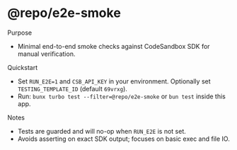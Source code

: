 # @repo/e2e-smoke

Purpose
- Minimal end-to-end smoke checks against CodeSandbox SDK for manual verification.

Quickstart
- Set `RUN_E2E=1` and `CSB_API_KEY` in your environment. Optionally set `TESTING_TEMPLATE_ID` (default `69vrxg`).
- Run: `bunx turbo test --filter=@repo/e2e-smoke` or `bun test` inside this app.

Notes
- Tests are guarded and will no-op when `RUN_E2E` is not set.
- Avoids asserting on exact SDK output; focuses on basic exec and file IO.


